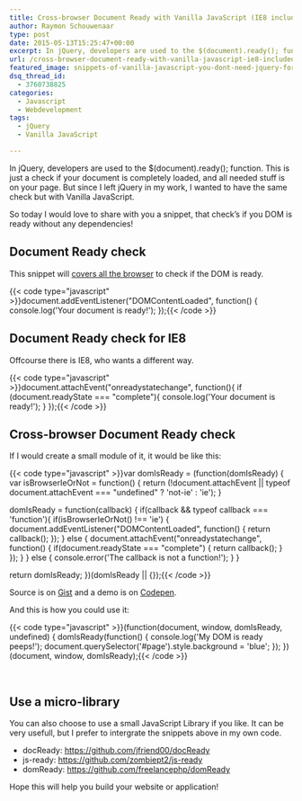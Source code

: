 ```yaml
---
title: Cross-browser Document Ready with Vanilla JavaScript (IE8 included)
author: Raymon Schouwenaar
type: post
date: 2015-05-13T15:25:47+00:00
excerpt: In jQuery, developers are used to the $(document).ready(); function. This is just a check if your document is completely loaded, and all needed stuff is on your page. But since I left jQuery in my work, I wanted to have the same check but with Vanilla JavaScript.
url: /cross-browser-document-ready-with-vanilla-javascript-ie8-included/
featured_image: snippets-of-vanilla-javascript-you-dont-need-jquery-for-this-825x510.jpg
dsq_thread_id:
  - 3760738825
categories:
  - Javascript
  - Webdevelopment
tags:
  - jQuery
  - Vanilla JavaScript

---
```

In jQuery, developers are used to the $(document).ready(); function. This is just a check if your document is completely loaded, and all needed stuff is on your page. But since I left jQuery in my work, I wanted to have the same check but with Vanilla JavaScript.

So today I would love to share with you a snippet, that check&#8217;s if you DOM is ready without any dependencies!

## Document Ready check

This snippet will <a href="http://caniuse.com/#search=DOMContentLoaded" target="_blank">covers all the browser</a> to check if the DOM is ready.

{{< code type="javascript" >}}document.addEventListener("DOMContentLoaded", function() {
   console.log('Your document is ready!');
});{{< /code >}}

## Document Ready check for IE8

Offcourse there is IE8, who wants a different way.

{{< code type="javascript" >}}document.attachEvent("onreadystatechange", function(){
 if (document.readyState === "complete"){
   console.log('Your document is ready!');
 }
});{{< /code >}}

## Cross-browser Document Ready check

If I would create a small module of it, it would be like this:

{{< code type="javascript" >}}var domIsReady = (function(domIsReady) {
   var isBrowserIeOrNot = function() {
      return (!document.attachEvent || typeof document.attachEvent === "undefined" ? 'not-ie' : 'ie');
   }

   domIsReady = function(callback) {
      if(callback && typeof callback === 'function'){
         if(isBrowserIeOrNot() !== 'ie') {
            document.addEventListener("DOMContentLoaded", function() {
               return callback();
            });
         } else {
            document.attachEvent("onreadystatechange", function() {
               if(document.readyState === "complete") {
                  return callback();
               }
            });
         }
      } else {
         console.error('The callback is not a function!');
      }
   }

   return domIsReady;
})(domIsReady || {});{{< /code >}}

Source is on <a href="https://gist.github.com/raymonschouwenaar/84bc7def8fbfa06ffd84" target="_blank">Gist</a> and a demo is on <a href="http://codepen.io/rsschouwenaar/pen/LVNWzQ" target="_blank">Codepen</a>.

And this is how you could use it:

{{< code type="javascript" >}}(function(document, window, domIsReady, undefined) {
   domIsReady(function() {
      console.log('My DOM is ready peeps!');
      document.querySelector('#page').style.background = 'blue';
   });
})(document, window, domIsReady);{{< /code >}}

&nbsp;

## Use a micro-library

You can also choose to use a small JavaScript Library if you like. It can be very usefull, but I prefer to intergrate the snippets above in my own code.

  * docReady: <a href="https://github.com/jfriend00/docReady" target="_blank">https://github.com/jfriend00/docReady</a>
  * js-ready: <a href="https://github.com/zombiept2/js-ready" target="_blank">https://github.com/zombiept2/js-ready</a>
  * domReady: <a href="https://github.com/freelancephp/domReady" target="_blank">https://github.com/freelancephp/domReady</a>

Hope this will help you build your website or application!